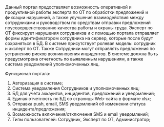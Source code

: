   Данный портал предоставляет возможность оперативной и продуктивной работы эксперта по ОТ по обработки
предложений и фиксации нарушений, а также улучшения взаимодействия между сотрудниками и руководством 
по средствам отправки предложений поусовершенствованию качества работы и охраны труда.
  Эксперт по ОТ фиксирует нарушения сотрудников и с помощью портала отправляет формы идентификатором 
сотрудника на сервер, которые после будут сохраняться в БД. 
  В системе присутствует ролевая модель: сотрудник и эксперт по ОТ.
  Также Сотрудники могут отправлять предложения по устранению рисков возникновения инцидентов. 
  В системе должна быть предусмотрена отчетность по выявленным нарушениям, а также система уведомлений
уполномоченных лиц.

Функционал портала:
1) Авторизация в системе;
2) Система уведомления Сотрудников и уполномоченных лиц;
3) БД для учета аккаунтов, инцидентов, предложений и уведомлений;
4) Единая отчетность по БД со страницы Web-сайта в формате xlsx;
5) Отправка push, email, SMS уведомлений об изменении статуса инцидента/предложения;
6) Возможность включения/отключения SMS и email уведомлений;
7) Типы пользователей: Сотрудник, Эксперт по ОТ, Администратор;
